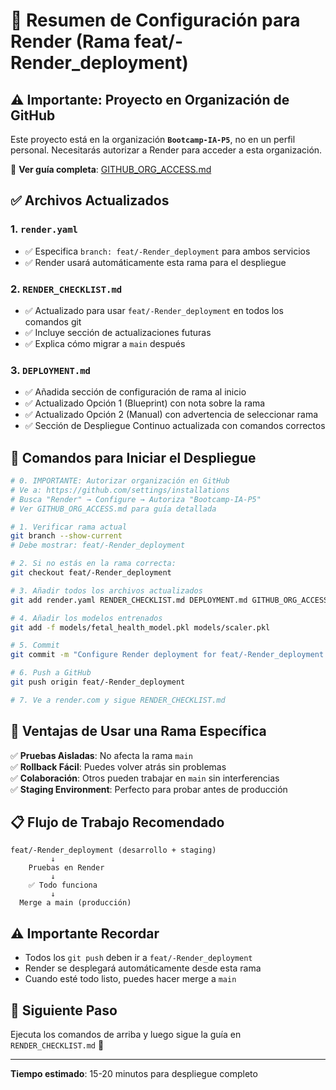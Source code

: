 # 📝 Resumen de Configuración para Render (Rama feat/-Render_deployment)

## ⚠️ Importante: Proyecto en Organización de GitHub

Este proyecto está en la organización **`Bootcamp-IA-P5`**, no en un perfil personal. Necesitarás autorizar a Render para acceder a esta organización.

📖 **Ver guía completa**: [GITHUB_ORG_ACCESS.md](GITHUB_ORG_ACCESS.md)

## ✅ Archivos Actualizados

### 1. `render.yaml`
- ✅ Especifica `branch: feat/-Render_deployment` para ambos servicios
- ✅ Render usará automáticamente esta rama para el despliegue

### 2. `RENDER_CHECKLIST.md`
- ✅ Actualizado para usar `feat/-Render_deployment` en todos los comandos git
- ✅ Incluye sección de actualizaciones futuras
- ✅ Explica cómo migrar a `main` después

### 3. `DEPLOYMENT.md`
- ✅ Añadida sección de configuración de rama al inicio
- ✅ Actualizado Opción 1 (Blueprint) con nota sobre la rama
- ✅ Actualizado Opción 2 (Manual) con advertencia de seleccionar rama
- ✅ Sección de Despliegue Continuo actualizada con comandos correctos

## 🚀 Comandos para Iniciar el Despliegue

```bash
# 0. IMPORTANTE: Autorizar organización en GitHub
# Ve a: https://github.com/settings/installations
# Busca "Render" → Configure → Autoriza "Bootcamp-IA-P5"
# Ver GITHUB_ORG_ACCESS.md para guía detallada

# 1. Verificar rama actual
git branch --show-current
# Debe mostrar: feat/-Render_deployment

# 2. Si no estás en la rama correcta:
git checkout feat/-Render_deployment

# 3. Añadir todos los archivos actualizados
git add render.yaml RENDER_CHECKLIST.md DEPLOYMENT.md GITHUB_ORG_ACCESS.md

# 4. Añadir los modelos entrenados
git add -f models/fetal_health_model.pkl models/scaler.pkl

# 5. Commit
git commit -m "Configure Render deployment for feat/-Render_deployment branch"

# 6. Push a GitHub
git push origin feat/-Render_deployment

# 7. Ve a render.com y sigue RENDER_CHECKLIST.md
```

## 🎯 Ventajas de Usar una Rama Específica

✅ **Pruebas Aisladas**: No afecta la rama `main`  
✅ **Rollback Fácil**: Puedes volver atrás sin problemas  
✅ **Colaboración**: Otros pueden trabajar en `main` sin interferencias  
✅ **Staging Environment**: Perfecto para probar antes de producción  

## 📋 Flujo de Trabajo Recomendado

```
feat/-Render_deployment (desarrollo + staging)
         ↓
    Pruebas en Render
         ↓
    ✅ Todo funciona
         ↓
  Merge a main (producción)
```

## ⚠️ Importante Recordar

- Todos los `git push` deben ir a `feat/-Render_deployment`
- Render se desplegará automáticamente desde esta rama
- Cuando esté todo listo, puedes hacer merge a `main`

## 🔗 Siguiente Paso

Ejecuta los comandos de arriba y luego sigue la guía en `RENDER_CHECKLIST.md` 🚀

---

**Tiempo estimado**: 15-20 minutos para despliegue completo
